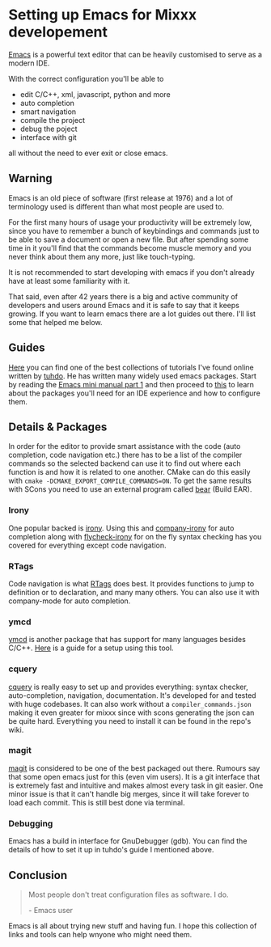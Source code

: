 # Setting up Emacs for Mixxx developement

[Emacs](https://www.gnu.org/software/emacs/) is a powerful text editor
that can be heavily customised to serve as a modern IDE.

With the correct configuration you'll be able to

  - edit C/C++, xml, javascript, python and more
  - auto completion
  - smart navigation
  - compile the project
  - debug the poject
  - interface with git

all without the need to ever exit or close emacs.

## Warning

Emacs is an old piece of software (first release at 1976) and a lot of
terminology used is different than what most people are used to.

For the first many hours of usage your productivity will be extremely
low, since you have to remember a bunch of keybindings and commands just
to be able to save a document or open a new file. But after spending
some time in it you'll find that the commands become muscle memory and
you never think about them any more, just like touch-typing.

It is not recommended to start developing with emacs if you don't
already have at least some familiarity with it.

That said, even after 42 years there is a big and active community of
developers and users around Emacs and it is safe to say that it keeps
growing. If you want to learn emacs there are a lot guides out there.
I'll list some that helped me below.

## Guides

[Here](https://tuhdo.github.io/index.html) you can find one of the best
collections of tutorials I've found online written by
[tuhdo](https://github.com/tuhdo). He has written many widely used emacs
packages. Start by reading the [Emacs mini manual
part 1](https://tuhdo.github.io/emacs-tutor.html) and then proceed to
[this](https://tuhdo.github.io/c-ide.html) to learn about the packages
you'll need for an IDE experience and how to configure them.

## Details & Packages

In order for the editor to provide smart assistance with the code (auto
completion, code navigation etc.) there has to be a list of the compiler
commands so the selected backend can use it to find out where each
function is and how it is related to one another. CMake can do this
easily with `cmake -DCMAKE_EXPORT_COMPILE_COMMANDS=ON`. To get the same
results with SCons you need to use an external program called
[bear](https://github.com/rizsotto/Bear) (Build EAR).

### Irony

One popular backed is [irony](https://github.com/Sarcasm/irony-mode).
Using this and [company-irony](https://github.com/Sarcasm/company-irony)
for auto completion along with
[flycheck-irony](https://github.com/Sarcasm/flycheck-irony) for on the
fly syntax checking has you covered for everything except code
navigation.

### RTags

Code navigation is what [RTags](https://github.com/Andersbakken/rtags)
does best. It provides functions to jump to definition or to
declaration, and many many others. You can also use it with company-mode
for auto completion.

### ymcd

[ymcd](https://github.com/abingham/emacs-ycmd) is another package that
has support for many languages besides C/C++.
[Here](https://onze.io/emacs/c++/2017/03/16/emacs-cpp.html) is a guide
for a setup using this tool.

### cquery

[cquery](https://github.com/cquery-project/cquery) is really easy to set
up and provides everything: syntax checker, auto-completion, navigation,
documentation. It's developed for and tested with huge codebases. It can
also work without a `compiler_commands.json` making it even greater for
mixxx since with scons generating the json can be quite hard. Everything
you need to install it can be found in the repo's wiki.

### magit

[magit](https://magit.vc/) is considered to be one of the best packaged
out there. Rumours say that some open emacs just for this (even vim
users). It is a git interface that is extremely fast and intuitive and
makes almost every task in git easier. One minor issue is that it can't
handle big merges, since it will take forever to load each commit. This
is still best done via terminal.

### Debugging

Emacs has a build in interface for GnuDebugger (gdb). You can find the
details of how to set it up in tuhdo's guide I mentioned above.

## Conclusion

> Most people don't treat configuration files as software. I do.
> 
> \- Emacs user

Emacs is all about trying new stuff and having fun. I hope this
collection of links and tools can help wnyone who might need them.
